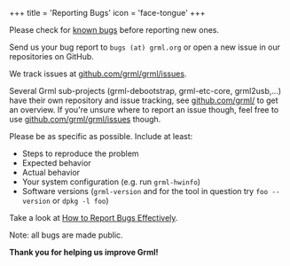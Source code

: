 +++
title = 'Reporting Bugs'
icon = 'face-tongue'
+++

Please check for [known bugs](/bugs/known/) before reporting new ones.

Send us your bug report to `bugs (at) grml.org` or open a new issue in our repositories on GitHub.

We track issues at [github.com/grml/grml/issues](https://github.com/grml/grml/issues).

Several Grml sub-projects (grml-debootstrap, grml-etc-core, grml2usb,...) have their own repository and issue tracking, see [github.com/grml/](https://github.com/grml/) to get an overview.
If you're unsure where to report an issue though, feel free to use [github.com/grml/grml/issues](https://github.com/grml/grml/issues) though.

Please be as specific as possible. Include at least:

* Steps to reproduce the problem
* Expected behavior
* Actual behavior
* Your system configuration (e.g. run `grml-hwinfo`)
* Software versions (`grml-version` and for the tool in question try `foo --version` or `dpkg -l foo`)

Take a look at [How to Report Bugs Effectively](http://www.chiark.greenend.org.uk/~sgtatham/bugs.html).

Note: all bugs are made public.

**Thank you for helping us improve Grml!**

